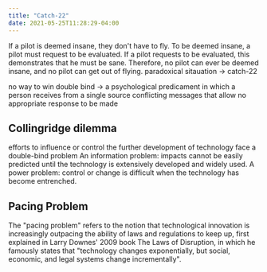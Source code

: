 ```yaml
---
title: "Catch-22"
date: 2021-05-25T11:28:29-04:00
---
```


If a pilot is deemed insane, they don't have to fly.
To be deemed insane, a pilot must request to be evaluated.
If a pilot requests to be evaluated, this demonstrates that he must be sane.
Therefore, no pilot can ever be deemed insane, and no pilot can get out of flying.
paradoxical sitauation -> catch-22

no way to win
double bind -> a psychological predicament in which a person receives from a single source conflicting messages that allow no appropriate response to be made

## Collingridge dilemma
efforts to influence or control the further development of technology face a double-bind problem
An information problem: impacts cannot be easily predicted until the technology is extensively developed and widely used.
A power problem: control or change is difficult when the technology has become entrenched.

## Pacing Problem
The "pacing problem" refers to the notion that technological innovation is increasingly outpacing the ability of laws and regulations to keep up, first explained in Larry Downes' 2009 book The Laws of Disruption, in which he famously states that "technology changes exponentially, but social, economic, and legal systems change incrementally".